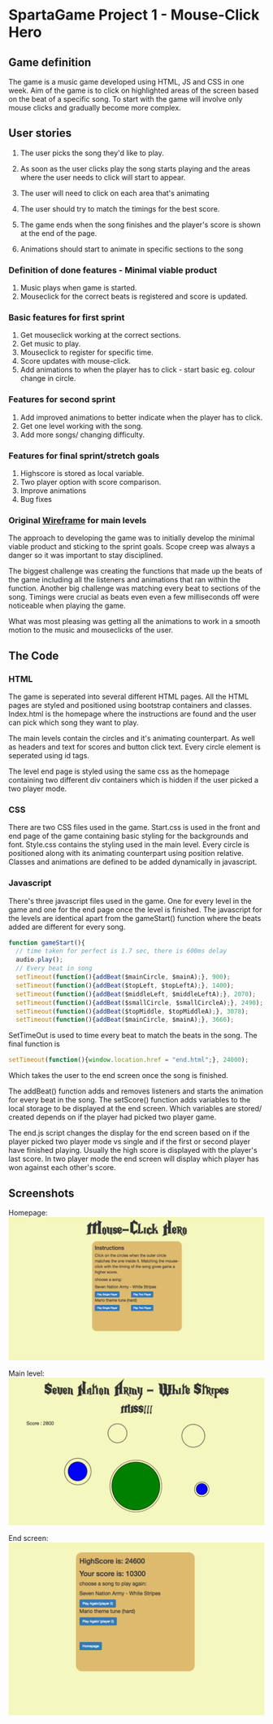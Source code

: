 # SpartaGame Project 1 - Mouse-Click Hero

## Game definition
The game is a music game developed using HTML, JS and CSS in one week. Aim of the game is to click on highlighted areas of the screen based on the beat of a specific song. To start with the game will involve only mouse clicks and gradually become more complex.

## User stories
1) The user picks the song they'd like to play. 

3) As soon as the user clicks play the song starts playing and the areas where the user needs to click will start to appear. 

2) The user will need to click on each area that's animating

3) The user should try to match the timings for the best score. 

1) The game ends when the song finishes and the player's score is shown at the end of the page. 

5) Animations should start to animate in specific sections to the song

### Definition of done features - Minimal viable product
1. Music plays when game is started.
2. Mouseclick for the correct beats is registered and score is updated.


### Basic features for first sprint
1. Get mouseclick working at the correct sections.
2. Get music to play.
3. Mouseclick to register for specific time.
4. Score updates with mouse-click.
5. Add animations to when the player has to click - start basic eg. colour change in circle.

### Features for second sprint
1. Add improved animations to better indicate when the player has to click.
2. Get one level working with the song.
3. Add more songs/ changing difficulty.

### Features for final sprint/stretch goals
1. Highscore is stored as local variable.
2. Two player option with score comparison.
3. Improve animations
4. Bug fixes

### Original [Wireframe](https://wireframe.cc/Xyuhcr) for main levels

The approach to developing the game was to initially develop the minimal viable product and sticking to the sprint goals. Scope creep was always a danger so it was important to stay disciplined. 

The biggest challenge was creating the functions that made up the beats of the game including all the listeners and animations that ran within the function. Another big challenge was matching every beat to sections of the song. Timings were crucial as beats even even a few milliseconds off were noticeable when playing the game.

What was most pleasing was getting all the animations to work in a smooth motion to the music and mouseclicks of the user. 
## The Code

### HTML
The game is seperated into several different HTML pages. All the HTML pages are styled and positioned using bootstrap containers and classes. Index.html is the homepage where the instructions are found and the user can pick which song they want to play. 

The main levels contain the circles and it's animating counterpart. As well as headers and text for scores and button click text. Every circle element is seperated using id tags. 

The level end page is styled using the same css as the homepage containing two different div containers which is hidden if the user picked a two player mode. 

### CSS
There are two CSS files used in the game. Start.css is used in the front and end page of the game containing basic styling for the backgrounds and font. Style.css contains the styling used in the main level. Every circle is positioned along with its animating counterpart using position relative. Classes and animations are defined to be added dynamically in javascript. 

### Javascript
There's three javascript files used in the game. One for every level in the game and one for the end page once the level is finished. The javascript for the levels are identical apart from the gameStart() function where the beats added are different for every song. 

```javascript
function gameStart(){
  // time taken for perfect is 1.7 sec, there is 600ms delay
  audio.play();
  // Every beat in song
  setTimeout(function(){addBeat($mainCircle, $mainA);}, 900);
  setTimeout(function(){addBeat($topLeft, $topLeftA);}, 1400);
  setTimeout(function(){addBeat($middleLeft, $middleLeftA);}, 2070);
  setTimeout(function(){addBeat($smallCircle, $smallCircleA);}, 2490);
  setTimeout(function(){addBeat($topMiddle, $topMiddleA);}, 3078);
  setTimeout(function(){addBeat($mainCircle, $mainA);}, 3666);
```
SetTimeOut is used to time every beat to match the beats in the song. The final function is 

```javascript 
setTimeout(function(){window.location.href = "end.html";}, 24000);
``` 
Which takes the user to the end screen once the song is finished.

The addBeat() function adds and removes listeners and starts the animation for every beat in the song. The setScore() function adds variables to the local storage to be displayed at the end screen. Which variables are stored/ created depends on if the player had picked two player game. 

The end.js script changes the display for the end screen based on if the player picked two player mode vs single and if the first or second player have finished playing. Usually the high score is displayed with the player's last score. In two player mode the end screen will display which player has won against each other's score. 

## Screenshots
Homepage: 
![homepage]

Main level:
![main]

End screen:
![end]


[homepage]:images/homepage.png
[main]:images/main.png
[end]:images/end.png
